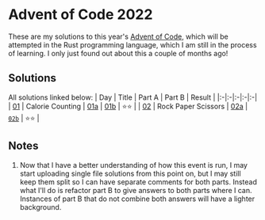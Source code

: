 # Advent of Code 2022

These are my solutions to this year's [Advent of Code](https://adventofcode.com/2022/), which will be attempted in the Rust programming language, which I am still in the process of learning. I only just found out about this a couple of months ago!

## Solutions

All solutions linked below:
| Day | Title | Part A | Part B | Result |
|:-|:-|:-|:-|:-|
| [01](https://adventofcode.com/2022/day/1) | Calorie Counting    | [01a](./day01a/src/main.rs) | [01b](./day01b/src/main.rs) | :star::star: |
| [02](https://adventofcode.com/2022/day/2) | Rock Paper Scissors | [02a](./day02a/src/main.rs) | [`02b`](./day02b/src/main.rs) | :star::star: |

## Notes

1. Now that I have a better understanding of how this event is run, I may start uploading single file solutions from this point on, but I may still keep them split so I can have separate comments for both parts. Instead what I'll do is refactor part B to give answers to both parts where I can. Instances of part B that do not combine both answers will have a lighter background.
